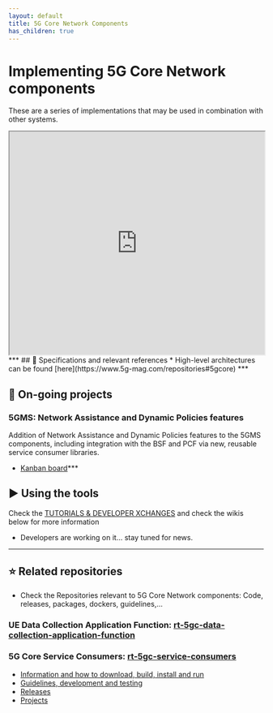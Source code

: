 ```yaml
---
layout: default
title: 5G Core Network Components
has_children: true
---
```


# Implementing 5G Core Network components
These are a series of implementations that may be used in combination with other systems.
<iframe width="100%" height="440" src="https://drive.google.com/file/d/1-TPp-cVL8xW5WD8n8dJ2JyDPIfbbygli/preview"></iframe>
***
## 📑 Specifications and relevant references
* High-level architectures can be found [here](https://www.5g-mag.com/repositories#5gcore)
***

## 🚧 On-going projects
### 5GMS: Network Assistance and Dynamic Policies features
Addition of Network Assistance and Dynamic Policies features to the 5GMS components, including integration with the BSF and PCF via new, reusable service consumer libraries.
* [Kanban board](https://github.com/orgs/5G-MAG/projects/11)***

## ▶️ Using the tools
Check the [TUTORIALS & DEVELOPER XCHANGES](https://www.5g-mag.com/tutorials) and check the wikis below for more information
* Developers are working on it... stay tuned for news.
***

## ⭐ Related repositories
* Check the Repositories relevant to 5G Core Network components: Code, releases, packages, dockers, guidelines,...
### UE Data Collection Application Function: [rt-5gc-data-collection-application-function](https://github.com/5G-MAG/rt-5gc-data-collection-application-function)

### 5G Core Service Consumers: [rt-5gc-service-consumers](https://github.com/5G-MAG/rt-5gc-service-consumers)
* [Information and how to download, build, install and run](https://github.com/5G-MAG/rt-5gc-service-consumers#readme)
* [Guidelines, development and testing](https://github.com/5G-MAG/rt-5gc-service-consumers/wiki)
* [Releases](https://github.com/5G-MAG/rt-5gc-service-consumers/releases)
* [Projects](https://github.com/5G-MAG/rt-5gc-service-consumers/projects?query=is%3Aopen)
